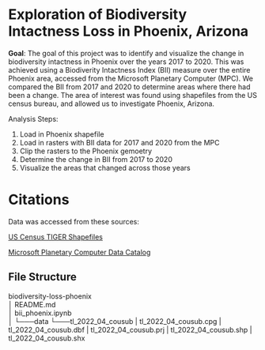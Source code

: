 # Exploration of Biodiversity Intactness Loss in Phoenix, Arizona 

**Goal**: The goal of this project was to identify and visualize the change in biodiversity intactness in Phoenix over the years 2017 to 2020. This was achieved using a Biodiverity Intactness Index (BII) measure over the entire Phoenix area, accessed from the Microsoft Planetary Computer (MPC). We compared the BII from 2017 and 2020 to determine areas where there had been a change. The area of interest was found using shapefiles from the US census bureau, and allowed us to investigate Phoenix, Arizona. 

Analysis Steps:
1. Load in Phoenix shapefile
2. Load in rasters with BII data for 2017 and 2020 from the MPC
3. Clip the rasters to the Phoenix gemoetry
4. Determine the change in BII from 2017 to 2020
5. Visualize the areas that changed across those years

# Citations

Data was accessed from these sources:

[US Census TIGER Shapefiles](https://www.census.gov/cgi-bin/geo/shapefiles/index.php?year=2022&layergroup=County+Subdivisions)

[Microsoft Planetary Computer Data Catalog](https://planetarycomputer.microsoft.com/catalog)

## File Structure 
  biodiversity-loss-phoenix  
   │   README.md  
   │   bii_phoenix.ipynb      
   │
   └───data
        └───tl_2022_04_cousub
             |  tl_2022_04_cousub.cpg
             |  tl_2022_04_cousub.dbf
             |  tl_2022_04_cousub.prj
             |  tl_2022_04_cousub.shp
             |  tl_2022_04_cousub.shx
    
